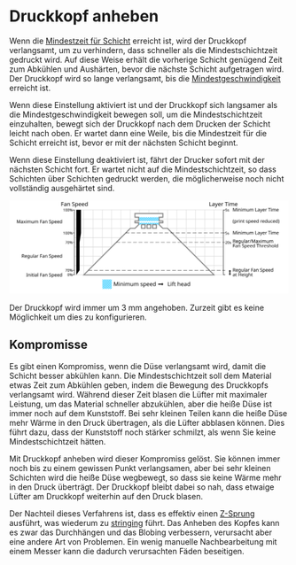 Druckkopf anheben
====
Wenn die [Mindestzeit für Schicht](cool_min_layer_time.md) erreicht ist, wird der Druckkopf verlangsamt, um zu verhindern, dass schneller als die Mindestschichtzeit gedruckt wird. Auf diese Weise erhält die vorherige Schicht genügend Zeit zum Abkühlen und Aushärten, bevor die nächste Schicht aufgetragen wird. Der Druckkopf wird so lange verlangsamt, bis die [Mindestgeschwindigkeit](cool_min_speed.md) erreicht ist.

Wenn diese Einstellung aktiviert ist und der Druckkopf sich langsamer als die Mindestgeschwindigkeit bewegen soll, um die Mindestschichtzeit einzuhalten, bewegt sich der Druckkopf nach dem Drucken der Schicht leicht nach oben. Er wartet dann eine Weile, bis die Mindestzeit für die Schicht erreicht ist, bevor er mit der nächsten Schicht beginnt.

Wenn diese Einstellung deaktiviert ist, fährt der Drucker sofort mit der nächsten Schicht fort. Er wartet nicht auf die Mindestschichtzeit, so dass Schichten über Schichten gedruckt werden, die möglicherweise noch nicht vollständig ausgehärtet sind.

![Wenn die Mindestschichtzeit erreicht ist, kann sich der Kopf anheben](../images/cool_fan_speed.svg)

Der Druckkopf wird immer um 3 mm angehoben. Zurzeit gibt es keine Möglichkeit um dies zu konfigurieren.

Kompromisse
----
Es gibt einen Kompromiss, wenn die Düse verlangsamt wird, damit die Schicht besser abkühlen kann. Die Mindestschichtzeit soll dem Material etwas Zeit zum Abkühlen geben, indem die Bewegung des Druckkopfs verlangsamt wird. Während dieser Zeit blasen die Lüfter mit maximaler Leistung, um das Material schneller abzukühlen, aber die heiße Düse ist immer noch auf dem Kunststoff. Bei sehr kleinen Teilen kann die heiße Düse mehr Wärme in den Druck übertragen, als die Lüfter abblasen können. Dies führt dazu, dass der Kunststoff noch stärker schmilzt, als wenn Sie keine Mindestschichtzeit hätten.

Mit Druckkopf anheben wird dieser Kompromiss gelöst. Sie können immer noch bis zu einem gewissen Punkt verlangsamen, aber bei sehr kleinen Schichten wird die heiße Düse wegbewegt, so dass sie keine Wärme mehr in den Druck überträgt. Der Druckkopf bleibt dabei so nah, dass etwaige Lüfter am Druckkopf weiterhin auf den Druck blasen.

Der Nachteil dieses Verfahrens ist, dass es effektiv einen [Z-Sprung](../travel/retraction_hop.md) ausführt, was wiederum zu [stringing](../troubleshooting/stringing.md) führt. Das Anheben des Kopfes kann es zwar das Durchhängen und das Blobing verbessern, verursacht aber eine andere Art von Problemen. Ein wenig manuelle Nachbearbeitung mit einem Messer kann die dadurch verursachten Fäden beseitigen.